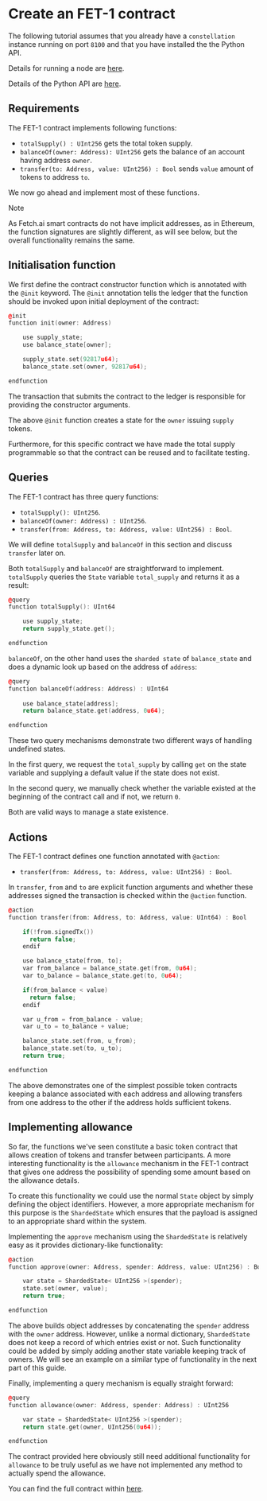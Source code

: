 # Create an FET-1 contract

The following tutorial assumes that you already have a `constellation` instance running on port `8100` and that you have installed the the Python API.

Details for running a node are <a href="../../getting-started/run-a-node/" target=_blank>here</a>.

Details of the Python API are <a href="../../getting-started/python-api-install/" target=_blank>here</a>.

## Requirements

The FET-1 contract implements following functions:

-   `totalSupply() : UInt256` gets the total token supply.
-   `balanceOf(owner: Address): UInt256` gets the balance of an account having address `owner`.
-   `transfer(to: Address, value: UInt256) : Bool` sends `value` amount of tokens to address `to`.

We now go ahead and implement most of these functions.

<div class="admonition note">
  <p class="admonition-title">Note</p>
  <p>As Fetch.ai smart contracts do not have implicit addresses, as in Ethereum, the function signatures are slightly different, as  will see below, but the overall functionality remains the same.</p>
</div>

## Initialisation function

We first define the contract constructor function which is annotated with the `@init` keyword. The `@init` annotation tells the ledger that the function should be invoked upon initial deployment of the contract:

```c++
@init
function init(owner: Address)

    use supply_state;
    use balance_state[owner];

    supply_state.set(92817u64);
    balance_state.set(owner, 92817u64);

endfunction
```

The transaction that submits the contract to the ledger is responsible for providing the constructor arguments.

The above `@init` function creates a state for the `owner` issuing `supply` tokens.

Furthermore, for this specific contract we have made the total supply programmable so that the contract can be reused and to facilitate testing.

## Queries

The FET-1 contract has three query functions:

-   `totalSupply(): UInt256`.
-   `balanceOf(owner: Address) : UInt256`.
-   `transfer(from: Address, to: Address, value: UInt256) : Bool`.

We will define `totalSupply` and `balanceOf` in this section and discuss `transfer` later on.

Both `totalSupply` and `balanceOf` are straightforward to implement. `totalSupply` queries the `State` variable `total_supply` and returns it as a result:

```c++
@query
function totalSupply(): UInt64

    use supply_state;
    return supply_state.get();

endfunction

```

`balanceOf`, on the other hand uses the `sharded state` of `balance_state` and does a dynamic look up based on the address of `address`:

```c++
@query
function balanceOf(address: Address) : UInt64
    
    use balance_state[address];
    return balance_state.get(address, 0u64);

endfunction
```

These two query mechanisms demonstrate two different ways of handling undefined states.

In the first query, we request the `total_supply` by calling `get` on the state variable and supplying a default value if the state does not exist.

In the second query, we manually check whether the variable existed at the beginning of the contract call and if not, we return `0`.

Both are valid ways to manage a state existence.

## Actions

The FET-1 contract defines one function annotated with `@action`:

-   `transfer(from: Address, to: Address, value: UInt256) : Bool`.


In `transfer`, `from` and `to` are explicit function arguments and whether these addresses signed the transaction is checked within the `@action` function.

```c++
@action
function transfer(from: Address, to: Address, value: UInt64) : Bool

    if(!from.signedTx())
      return false;
    endif

    use balance_state[from, to];
    var from_balance = balance_state.get(from, 0u64);
    var to_balance = balance_state.get(to, 0u64);

    if(from_balance < value)
      return false;
    endif

    var u_from = from_balance - value;
    var u_to = to_balance + value;

    balance_state.set(from, u_from);
    balance_state.set(to, u_to);
    return true;

endfunction
```

The above demonstrates one of the simplest possible token contracts keeping a balance associated with each address and allowing transfers from one address to the other if the address holds sufficient tokens.

## Implementing allowance

So far, the functions we've seen constitute a basic token contract that allows creation of tokens and transfer between participants. A more interesting functionality is the `allowance` mechanism in the FET-1 contract that gives one address the possibility of spending some amount based on the allowance details.

To create this functionality we could use the normal `State` object by simply defining the object identifiers. However, a more appropriate mechanism for this purpose is the `ShardedState` which ensures that the payload is assigned to an appropriate shard within the system.

Implementing the `approve` mechanism using the `ShardedState` is relatively easy as it provides dictionary-like functionality:

```c++
@action
function approve(owner: Address, spender: Address, value: UInt256) : Bool

    var state = ShardedState< UInt256 >(spender);
    state.set(owner, value);
    return true;

endfunction
```

The above builds object addresses by concatenating the `spender` address with the `owner` address. However, unlike a normal dictionary, `ShardedState` does not keep a record of which entries exist or not. Such functionality could be added by simply adding another state variable keeping track of owners. We will see an example on a similar type of functionality in the next part of this guide.

Finally, implementing a query mechanism is equally straight forward:

```c++
@query
function allowance(owner: Address, spender: Address) : UInt256

    var state = ShardedState< UInt256 >(spender);
    return state.get(owner, UInt256(0u64));

endfunction
```

The contract provided here obviously still need additional functionality for `allowance` to be truly useful as we have not implemented any method to actually spend the allowance.

You can find the full contract within <a href="https://github.com/fetchai/etch-examples/blob/master/01/contract.etch" target=_blank>here</a>.

<br/>
